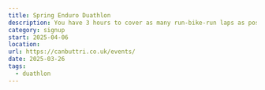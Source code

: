 ```yaml
---
title: Spring Enduro Duathlon
description: You have 3 hours to cover as many run-bike-run laps as possible
category: signup
start: 2025-04-06
location:
url: https://canbuttri.co.uk/events/
date: 2025-03-26
tags:
  - duathlon
---
```


<!-- @format -->
